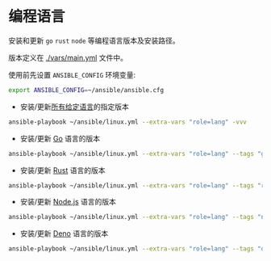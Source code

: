 # 编程语言

安装和更新 `go` `rust` `node` 等编程语言版本及安装路径。

版本定义在 [./vars/main.yml] 文件中。

使用前先设置 `ANSIBLE_CONFIG` 环境变量:

```bash
export ANSIBLE_CONFIG=~/ansible/ansible.cfg
```

- 安装/更新[所有给定语言]的指定版本

```bash
ansible-playbook ~/ansible/linux.yml --extra-vars "role=lang" -vvv
```

- 安装/更新 [Go] 语言的版本

```bash
ansible-playbook ~/ansible/linux.yml --extra-vars "role=lang" --tags "go" -vvv
```

- 安装/更新 [Rust] 语言的版本

```bash
ansible-playbook ~/ansible/linux.yml --extra-vars "role=lang" --tags "rust" -vvv
```

- 安装/更新 [Node.js] 语言的版本

```bash
ansible-playbook ~/ansible/linux.yml --extra-vars "role=lang" --tags "node" -vvv
```

- 安装/更新 [Deno] 语言的版本

```bash
ansible-playbook ~/ansible/linux.yml --extra-vars "role=lang" --tags "deno" -vvv
```

[./vars/main.yml]: https://github.com/ueaner/dotfiles/blob/main/ansible/roles/lang/vars/main.yml
[所有给定语言]: https://github.com/ueaner/dotfiles/blob/main/ansible/roles/lang/tasks/main.yml
[Go]: https://github.com/ueaner/dotfiles/blob/main/ansible/roles/lang/tasks/go.yml
[Rust]: https://github.com/ueaner/dotfiles/blob/main/ansible/roles/lang/tasks/rust.yml
[Node.js]: https://github.com/ueaner/dotfiles/blob/main/ansible/roles/lang/tasks/node.yml
[Deno]: https://github.com/ueaner/dotfiles/blob/main/ansible/roles/lang/tasks/deno.yml
